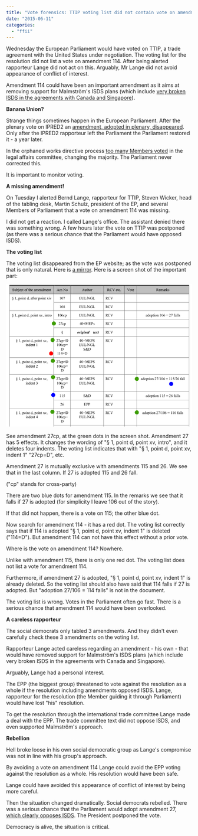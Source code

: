 ```yaml
---
title: "Vote forensics: TTIP voting list did not contain vote on amendment 114"
date: "2015-06-11"
categories: 
  - "ffii"
---
```


Wednesday the European Parliament would have voted on TTIP, a trade agreement with the United States under negotiation. The voting list for the resolution did not list a vote on amendment 114. After being alerted rapporteur Lange did not act on this. Arguably, Mr Lange did not avoid appearance of conflict of interest.

Amendment 114 could have been an important amendment as it aims at removing support for Malmström's ISDS plans (which include [very broken ISDS in the agreements with Canada and Singapore](https://blog.ffii.org/seven-things-you-should-know-about-eu-singapore-isds/)).

**Banana Union?**

Strange things sometimes happen in the European Parliament. After the plenary vote on IPRED2 an [amendment, adopted in plenary, disappeared](http://action.ffii.org/ipred2/Mistake%20in%20EP%20provisional%20consolidated%20text%20Criminal%20Measures%20IP%20directive). Only after the IPRED2 rapporteur left the Parliament the Parliament restored it - a year later.

In the orphaned works directive process [too many Members voted](http://tacd-ip.org/archives/602) in the legal affairs committee, changing the majority. The Parliament never corrected this.

It is important to monitor voting.

**A missing amendment!**

On Tuesday I alerted Bernd Lange, rapporteur for TTIP, Steven Wicker, head of the tabling desk, Martin Schulz, president of the EP, and several Members of Parliament that a vote on amendment 114 was missing.

I did not get a reaction. I called Lange's office. The assistant denied there was something wrong. A few hours later the vote on TTIP was postponed (as there was a serious chance that the Parliament would have opposed ISDS).

**The voting list**

The voting list disappeared from the EP website; as the vote was postponed that is only natural. Here is [a mirror](http://people.ffii.org/~ante/ttip/TTIP-voting-list-2015-06.pdf). Here is a screen shot of the important part:

[![Screenshot-voting-list-TTIP1](images/Screenshot-voting-list-TTIP1.png)](http://blog.ffii.org/wp-content/uploads/2015/06/Screenshot-voting-list-TTIP1.png)

See amendment 27cp, at the green dots in the screen shot. Amendment 27 has 5 effects. It changes the wording of "§ 1, point d, point xv, intro", and it deletes four indents. The voting list indicates that with "§ 1, point d, point xv, indent 1" "27cp=D", etc.

Amendment 27 is mutually exclusive with amendments 115 and 26. We see that in the last column. If 27 is adopted 115 and 26 fall.

("cp" stands for cross-party)

There are two blue dots for amendment 115. In the remarks we see that it falls if 27 is adopted (for simplicity I leave 106 out of the story).

If that did not happen, there is a vote on 115; the other blue dot.

Now search for amendment 114 - it has a red dot. The voting list correctly says that if 114 is adopted "§ 1, point d, point xv, indent 1" is deleted ("114=D"). But amendment 114 can not have this effect without a prior vote.

Where is the vote on amendment 114? Nowhere.

Unlike with amendment 115, there is only one red dot. The voting list does not list a vote for amendment 114.

Furthermore, if amendment 27 is adopted, "§ 1, point d, point xv, indent 1" is already deleted. So the voting list should also have said that 114 falls if 27 is adopted. But "adoption 27/106 = 114 falls" is not in the document.

The voting list is wrong. Votes in the Parliament often go fast. There is a serious chance that amendment 114 would have been overlooked.

**A careless rapporteur**

The social democrats only tabled 3 amendments. And they didn't even carefully check these 3 amendments on the voting list.

Rapporteur Lange acted careless regarding an amendment - his own - that would have removed support for Malmström's ISDS plans (which include very broken ISDS in the agreements with Canada and Singapore).

Arguably, Lange had a personal interest.

The EPP (the biggest group) threatened to vote against the resolution as a whole if the resolution including amendments opposed ISDS. Lange, rapporteur for the resolution (the Member guiding it through Parliament) would have lost "his" resolution.

To get the resolution through the international trade committee Lange made a deal with the EPP. The trade committee text did not oppose ISDS, and even supported Malmström's approach.

**Rebellion**

Hell broke loose in his own social democratic group as Lange's compromise was not in line with his group's approach.

By avoiding a vote on amendment 114 Lange could avoid the EPP voting against the resolution as a whole. His resolution would have been safe.

Lange could have avoided this appearance of conflict of interest by being more careful.

Then the situation changed dramatically. Social democrats rebelled. There was a serious chance that the Parliament would adopt amendment 27, [which clearly opposes ISDS](https://blog.ffii.org/sd-isds-amendments-are-seriously-broken/). The President postponed the vote.

Democracy is alive, the situation is critical.
